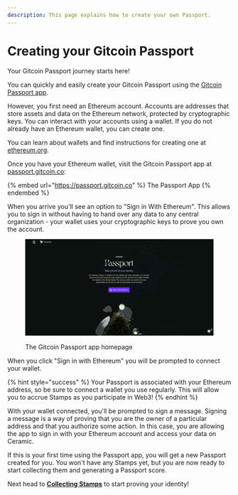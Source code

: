 ```yaml
---
description: This page explains how to create your own Passport.
---
```


# Creating your Gitcoin Passport

Your Gitcoin Passport journey starts here!&#x20;

You can quickly and easily create your Gitcoin Passport using the [Gitcoin Passport app](https://passport.gitcoin.co).

However, you first need an Ethereum account. Accounts are addresses that store assets and data on the Ethereum network, protected by cryptographic keys. You can interact with your accounts using a wallet. If you do not already have an Ethereum wallet, you can create one.&#x20;

You can learn about wallets and find instructions for creating one at [ethereum.org](https://ethereum.org/en/wallets/find-wallet/).

&#x20;Once you have your Ethereum wallet, visit the Gitcoin Passport app at [passport.gitcoin.co](https://passport.gitcoin.co):

{% embed url="https://passport.gitcoin.co" %}
The Passport App
{% endembed %}

When you arrive you'll see an option to "Sign in With Ethereum". This allows you to sign in without having to hand over any data to any central organization - your wallet uses your cryptographic keys to prove you own the account.

<figure><img src="../.gitbook/assets/passport-homepage.png" alt=""><figcaption><p>The Gitcoin Passport app homepage</p></figcaption></figure>

When you click "Sign in with Ethereum" you will be prompted to connect your wallet.

{% hint style="success" %}
Your Passport is associated with your Ethereum address, so be sure to connect a wallet you use regularly. This will allow you to accrue Stamps as you participate in Web3!
{% endhint %}

With your wallet connected, you'll be prompted to sign a message. Signing a message is a way of proving that you are the owner of a particular address and that you authorize some action. In this case, you are allowing the app to sign in with your Ethereum account and access your data on Ceramic.

If this is your first time using the Passport app, you will get a new Passport created for you. You won't have any Stamps yet, but you are now ready to start collecting them and generating a Passport score.

Next head to [**Collecting Stamps**](collecting-stamps.md) to start proving your identity!


